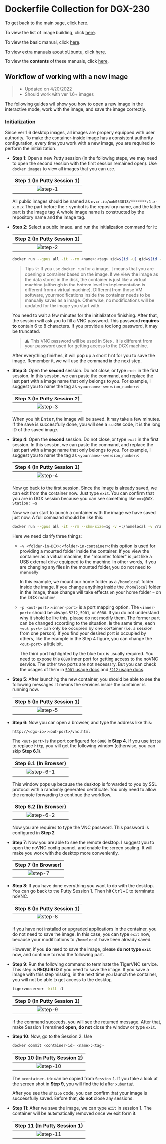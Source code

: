 # Dockerfile Collection for DGX-230

To get back to the main page, click [here](../index).

To view the list of image building, click [here](../dockerlist).

To view the basic manual, click [here](../manual).

To view extra manuals about xUbuntu, click [here](../manual-xubuntu).

To view the **contents** of these manuals, click [here](../manual-session).

## Workflow of working with a new image

> * Updated on 4/20/2022
> * Should work with ver 1.6+ images

The following guides will show you how to open a new image in the interactive mode, work with the image, and save the image correctly.

### Initialization

Since ver 1.6 desktop images, all images are properly equipped with user authority. To make the container-inside image has a consistent authority configuration, every time you work with a new image, you are required to perform the initialization.

* **Step 1**: Open a new Putty session (in the following steps, we may need to open the second session with the first session remained open). Use `docker images` to view all images that you can use.

    |   Step 1 (In Putty Session 1)  |
    | :----------------------------: |
    | ![step-1](./display/interactive/step-1.png) |

    All public images should be named as `nvcr.io/uoh053018/*******:1.x-x.x.x` The part before the `:` symbol is the repository name, and the latter part is the image tag. A whole image name is constructed by the repository name and the image tag.

* **Step 2**: Select a public image, and run the initialization command for it:

    |   Step 2 (In Putty Session 1)  |
    | :----------------------------: |
    | ![step-2](./display/interactive/step-2.png) |

    ```bash
    docker run --gpus all -it --rm <name>:<tag> uid=$(id -u) gid=$(id -g)
    ```

    > Tips :bulb:: If you use `docker run` for a image, it means that you are opening a container based on the image. If we view the image as the data stored in the disk, the container is just like a virtual machine (although in the bottom level its implementation is different from a virtual machine).
    > DIfferent from those VM software, your modifications inside the container needs to be manually saved as a image. Otherwise, no modifications will be updated for the image you start with.

    You need to wait a few minutes for the initialization finishing. After that, the session will ask you to fill a VNC password. This password **requires to** contain 6 to 8 characters. If you provide a too long password, it may be truncated.

    > :warning: This VNC password will be used in Step . It is different from your password used for getting access to the DGX machine.

    After everything finishes, it will pop up a short hint for you to save the image. Remember it, we will use the command in the next step.

* **Step 3**: Open the **second** session. Do not close, or type `exit` in the first session. In this session, we can paste the command, and replace the last part with a image name that only belongs to you. For example, I suggest you to name the tag as `<yourname>-<version_number>`:

    |   Step 3 (In Putty Session 2)  |
    | :----------------------------: |
    | ![step-3](./display/interactive/step-3.png) |

    When you hit <kbd>Enter</kbd>, the image will be saved. It may take a few minutes. If the save is successfully done, you will see a `sha256` code, it is the long ID of the saved image.

* **Step 4**: Open the **second** session. Do not close, or type `exit` in the first session. In this session, we can paste the command, and replace the last part with a image name that only belongs to you. For example, I suggest you to name the tag as `<yourname>-<version_number>`:

    |   Step 4 (In Putty Session 1)  |
    | :----------------------------: |
    | ![step-4](./display/interactive/step-4.png) |

    Now go back to the first session. Since the image is already saved, we can exit from the container now. Just type `exit`. You can confirm that you are in DGX session because you can see something like `xxx@DGX-Station: ~$`

    Now we can start to launch a container with the image we have saved just now. A full command should be like this:

    ```bash
    docker run --gpus all -it --rm --shm-size=1g -v ~:/homelocal -v /raid/xxx:/data -v /raid/shared:/shareddata -p 5901:5901 -p 5212:5212 -p 6080:6080 <name>:<tag>
    ```

    Here we need clarify three things:

    * `-v <folder-in-DGX>:<folder-in-container>`: this option is used for providing a mounted folder inside the container. If you view the container as a virtual machine, the "mounted folder" is just like a USB external drive equipped to the machine. In other words, if you are changing any files in the mounted folder, you do not need to manually 

        In this example, we mount our home folder as a `/homelocal` folder inside the image. If you change anything inside the `/homelocal` folder in the image, these change will take effects on your home folder `~` on the DGX machine.

    * `-p <out-port>:<inner-port>` is a port mapping option. The `<inner-port>` should be always `5212`, `5901`, or `6080`. If you do not understand why it shold be like this, please do not modify them. The former part can be changed according to the situation. In the same time, each `<out-port>` can only be occupied by one container (i.e. a session from one person). If you find your desired port is occupied by others, like the example in the Step 4 figure, you can change the `<out-port>` a little bit.

        The third port highlighted by the blue box is usually required. You need to expose this `6080` inner port for getting access to the noVNC service. The other two ports are not necessary. But you can check the usages of them in [`5901` usage docs][doc-5901] and [`5212` usage docs][doc-5212].

* **Step 5**: After launching the new container, you should be able to see the following messages. It means the services inside the container is running now.

    |   Step 5 (In Putty Session 1)  |
    | :----------------------------: |
    | ![step-5](./display/interactive/step-5.png) |

* **Step 6**: Now you can open a browser, and type the address like this:

    ```addr
    http://<dgx-ip>:<out-port>/vnc.html
    ```

    The `<out-port>` is the port configured for `6080` in **Step 4**. If you use `https` to replace `http`, you will get the following window (otherwise, you can skip **Step 6.1**).

    |   Step 6.1 (In Browser)  |
    | :----------------------------: |
    | ![step-6-1](./display/interactive/step-6-1.png) |

    This window pops up because the desktop is forwarded to you by SSL protocol with a randomly generated certificate. You only need to allow the remote forwarding to continue the workflow.

    |   Step 6.2 (In Browser)  |
    | :----------------------------: |
    | ![step-6-2](./display/interactive/step-6-2.png) |

    Now you are required to type the VNC password. This password is configured in **Step 2**.

* **Step 7**: Now you are able to see the remote desktop. I suggest you to open the noVNC config pannel, and enable the screen scaling. It will make you work with the desktop more conveniently.

    |   Step 7 (In Browser)  |
    | :----------------------------: |
    | ![step-7](./display/interactive/step-7.jpg) |

* **Step 8**: If you have done everything you want to do with the desktop. You can go back to the Putty Session 1. Then hit <kbd>Ctrl</kbd>+<kbd>C</kbd> to terminate noVNC.

    |   Step 8 (In Putty Session 1)  |
    | :----------------------------: |
    | ![step-8](./display/interactive/step-8.png) |

    If you have not installed or upgraded applications in the container, you do not need to save the image. In this case, you can type `exit` now, because your modifications to `/homelocal` have been already saved.

    However, if you **do** need to save the image, please **do not type `exit`** now, and continue to read the following part.

* **Step 9**: Run the following command to terminate the TigerVNC service. This step is **REQUIRED** if you need to save the image. If you save a image with this step missing, in the next time you launch the container, you will not be able to get access to the desktop.

    ```bash
    tigervncserver -kill :1
    ```

    |   Step 9 (In Putty Session 1)  |
    | :----------------------------: |
    | ![step-9](./display/interactive/step-9.png) |

    If the command succeeds, you will see the returned message. After that, make Session 1 remained **open**, **do not** close the window or type `exit`.

* **Step 10**: Now, go to the Session 2. Use

    ```bash
    docker commit <container-id> <name>:<tag>
    ```

    |   Step 10 (In Putty Session 2)  |
    | :-----------------------------: |
    | ![step-10](./display/interactive/step-10.png) |

    The `<container-id>` can be copied from `Session 1`. If you take a look at the screen shot in **Step 9**, you will find the id after `xubuntu@`.

    After you see the `sha256` code, you can confirm that your image is successfully saved. Before that, **do not** close any sessions.

* **Step 11**: After we save the image, we can type `exit` in session 1. The container will be automatically removed once we exit form it.

    |   Step 11 (In Putty Session 1)  |
    | :-----------------------------: |
    | ![step-11](./display/interactive/step-11.png) |

[doc-5901]:../manual#usage-interactive-mode
[doc-5212]:../manual-xubuntu/file-browser
